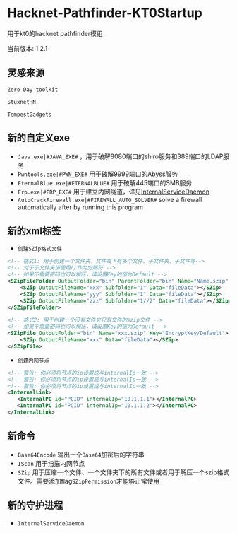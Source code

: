 # Hacknet-Pathfinder-KT0Startup



用于kt0的hacknet pathfinder模组



当前版本: 1.2.1

## 灵感来源



`Zero Day toolkit`

`StuxnetHN`

`TempestGadgets`

## 新的自定义exe



- `Java.exe|#JAVA_EXE#` ，用于破解8080端口的shiro服务和389端口的LDAP服务
- `Pwntools.exe|#PWN_EXE#` 用于破解9999端口的Abyss服务
- `EternalBlue.exe|#ETERNALBLUE#` 用于破解445端口的SMB服务
- `Frp.exe|#FRP_EXE#` 用于建立内网隧道，详见[InternalServiceDaemon](https://github.com/Err0r233/Hacknet-Pathfinder-KT0Startup/blob/master/InternalServiceDaemon.md)
- `AutoCrackFirewall.exe|#FIREWALL_AUTO_SOLVER#` solve a firewall automatically after by running this program


## 新的xml标签



* `创建SZip格式文件`

```xml
<!-- 格式1: 用于创建一个文件夹，文件夹下有多个文件、子文件夹、子文件等-->
<!-- 对于子文件夹请使用//作为分隔符 -->
<!-- 如果不需要密码也可以解压，请设置Key的值为Default -->
<SZipFileFolder OutputFolder="bin" ParentFolder="bin" Name="Name.szip" Key="EncryptKey/Default">
    <SZip OutputFileName="xxx" Subfolder="1" Data="fileData"></SZip>
    <SZip OutputFileName="yyy" Subfolder="1" Data="fileData"></SZip>
    <SZip OutputFileName="zzz" Subfolder="1//2" Data="fileData"></SZip>
</SZipFileFolder>
```



```xml
<!-- 格式2: 用于创建一个没有文件夹只有文件的szip文件 -->
<!-- 如果不需要密码也可以解压，请设置Key的值为Default -->
<SZipFile OutputFolder="bin" Name="xxx.szip" Key="EncryptKey/Default">
    <SZip OutputFileName="xxx" Data="fileData"></SZip>
</SZipFile>
```



* `创建内网节点`

```xml
<!-- 警告: 你必须将节点的ip设置成与internalIp一致 -->
<!-- 警告: 你必须将节点的ip设置成与internalIp一致 -->
<!-- 警告: 你必须将节点的ip设置成与internalIp一致 -->
<InternalLink>
   <InternalPC id="PCID" internalIp="10.1.1.1"></InternalPC>
   <InternalPC id="PCID" internalIp="10.1.1.2"></InternalPC>
</InternalLink>
```





## 新命令



- `Base64Encode` 输出一个`Base64`加密后的字符串
- `IScan` 用于扫描内网节点
- `SZip` 用于压缩一个文件、一个文件夹下的所有文件或者用于解压一个szip格式文件。需要添加flag`SZipPermission`才能够正常使用



## 新的守护进程

* `InternalServiceDaemon` 
